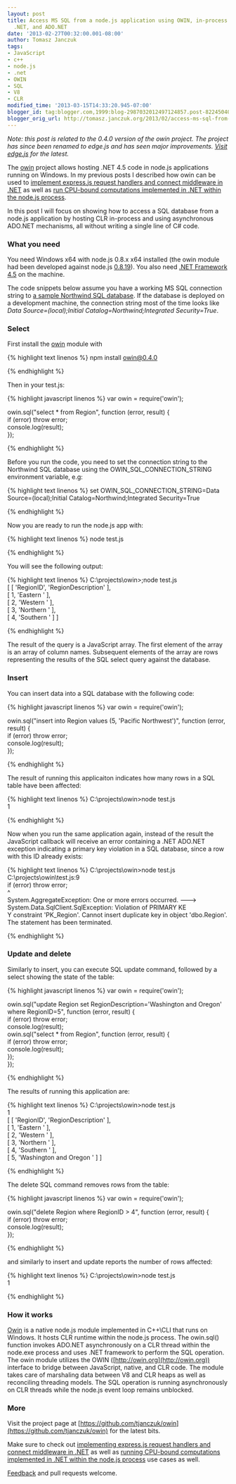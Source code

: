 ```yaml
---
layout: post
title: Access MS SQL from a node.js application using OWIN, in-process CLR hosting,
  .NET, and ADO.NET
date: '2013-02-27T00:32:00.001-08:00'
author: Tomasz Janczuk
tags:
- JavaScript
- c++
- node.js
- .net
- OWIN
- SQL
- V8
- CLR
modified_time: '2013-03-15T14:33:20.945-07:00'
blogger_id: tag:blogger.com,1999:blog-2987032012497124857.post-8224504001804349405
blogger_orig_url: http://tomasz.janczuk.org/2013/02/access-ms-sql-from-nodejs-application.html
---
```





*Note: this post is related to the 0.4.0 version of the owin project. The project has since been renamed to edge.js and has seen major improvements. [Visit edge.js](http://tomasz.janczuk.org/2013/03/run-c-and-nodejs-code-in-process-with.html) for the latest.*  

The [owin](https://github.com/tjanczuk/owin) project allows hosting .NET 4.5 code in node.js applications running on Windows. In my previous posts I described how owin can be used to [implement express.js request handlers and connect middleware in .NET](http://tomasz.janczuk.org/2013/02/hosting-net-code-in-nodejs-applications.html) as well as [run CPU-bound computations implemented in .NET within the node.js process](http://tomasz.janczuk.org/2013/02/cpu-bound-workers-for-nodejs.html).  

In this post I will focus on showing how to access a SQL database from a node.js application by hosting CLR in-process and using asynchronous ADO.NET mechanisms, all without writing a single line of C# code.   

### What you need  

You need Windows x64 with node.js 0.8.x x64 installed (the owin module had been developed against node.js [0.8.19](http://nodejs.org/dist/v0.8.19/)). You also need [.NET Framework 4.5](http://www.microsoft.com/en-us/download/details.aspx?id=30653) on the machine.   

The code snippets below assume you have a working MS SQL connection string to [a sample Northwind SQL database](http://www.microsoft.com/en-us/download/details.aspx?id=23654). If the database is deployed on a development machine, the connection string most of the time looks like *Data Source=(local);Initial Catalog=Northwind;Integrated Security=True*.  

### Select  

First install the [owin](https://github.com/tjanczuk/owin) module with  

{% highlight text linenos %}
   npm install owin@0.4.0

{% endhighlight %}



Then in your test.js:

{% highlight javascript linenos %}
var owin = require('owin');  
  
owin.sql("select * from Region", function (error, result) {  
    if (error) throw error;  
    console.log(result);  
});
  

{% endhighlight %}



Before you run the code, you need to set the connection string to the Northwind SQL database using the OWIN_SQL_CONNECTION_STRING environment variable, e.g:

{% highlight text linenos %}
set OWIN_SQL_CONNECTION_STRING=Data Source=(local);Initial Catalog=Northwind;Integrated Security=True
  

{% endhighlight %}



Now you are ready to run the node.js app with:

{% highlight text linenos %}
node test.js
  

{% endhighlight %}





You will see the following output:

{% highlight text linenos %}
C:\projects\owin>;node test.js  
[ [ 'RegionID', 'RegionDescription' ],  
  [ 1, 'Eastern                                           ' ],  
  [ 2, 'Western                                           ' ],  
  [ 3, 'Northern                                          ' ],  
  [ 4, 'Southern                                          ' ] ]
  

{% endhighlight %}



The result of the query is a JavaScript array. The first element of the array is an array of column names. Subsequent elements of the array are rows representing the results of the SQL select query against the database. 

### Insert

You can insert data into a SQL database with the following code:

{% highlight javascript linenos %}
var owin = require('owin');  
  
owin.sql("insert into Region values (5, 'Pacific Northwest')", function (error, result) {  
    if (error) throw error;  
    console.log(result);  
});
  

{% endhighlight %}



The result of running this applicaiton indicates how many rows in a SQL table have been affected:

{% highlight text linenos %}
C:\projects\owin>node test.js  
1
  

{% endhighlight %}


Now when you run the same application again, instead of the result the JavaScript callback will receive an error containing a .NET ADO.NET exception indicating a primary key violation in a SQL database, since a row with this ID already exists:   







{% highlight text linenos %}
C:\projects\owin>node test.js  
C:\projects\owin\test.js:9  
        if (error) throw error;  
                         ^  
System.AggregateException: One or more errors occurred. ---> System.Data.SqlClient.SqlException: Violation of PRIMARY KE  
Y constraint 'PK_Region'. Cannot insert duplicate key in object 'dbo.Region'.  
The statement has been terminated.
  

{% endhighlight %}



### Update and delete

Similarly to insert, you can execute SQL update command, followed by a select showing the state of the table:

{% highlight javascript linenos %}
var owin = require('owin');  
  
owin.sql("update Region set RegionDescription='Washington and Oregon' where RegionID=5", function (error, result) {  
    if (error) throw error;  
    console.log(result);  
    owin.sql("select * from Region", function (error, result) {  
        if (error) throw error;  
        console.log(result);  
    });  
});
  

{% endhighlight %}



The results of running this application are:

{% highlight text linenos %}
C:\projects\owin>node test.js  
1  
[ [ 'RegionID', 'RegionDescription' ],  
  [ 1, 'Eastern                                           ' ],  
  [ 2, 'Western                                           ' ],  
  [ 3, 'Northern                                          ' ],  
  [ 4, 'Southern                                          ' ],  
  [ 5, 'Washington and Oregon                             ' ] ]
  

{% endhighlight %}





The delete SQL command removes rows from the table:

{% highlight javascript linenos %}
var owin = require('owin');  
  
owin.sql("delete Region where RegionID > 4", function (error, result) {  
    if (error) throw error;  
    console.log(result);  
});
  

{% endhighlight %}





and similarly to insert and update reports the number of rows affected:

{% highlight text linenos %}
C:\projects\owin>node test.js  
1
  

{% endhighlight %}





### How it works

[Owin](https://github.com/tjanczuk/owin) is a native node.js module implemented in C++\CLI that runs on Windows. It hosts CLR runtime within the node.js process. The owin.sql() function invokes ADO.NET asynchronously on a CLR thread within the node.exe process and uses .NET framework to perform the SQL operation. The owin module utilizes the OWIN ([http://owin.org](http://owin.org)) interface to bridge between JavaScript, native, and CLR code. The module takes care of marshaling data between V8 and CLR heaps as well as reconciling threading models. The SQL operation is running asynchronously on CLR threads while the node.js event loop remains unblocked. 

### More

Visit the project page at [https://github.com/tjanczuk/owin](https://github.com/tjanczuk/owin) for the latest bits.

Make sure to check out [implementing express.js request handlers and connect middleware in .NET](http://tomasz.janczuk.org/2013/02/hosting-net-code-in-nodejs-applications.html) as well as [running CPU-bound computations implemented in .NET within the node.js process](http://tomasz.janczuk.org/2013/02/cpu-bound-workers-for-nodejs.html) use cases as well. 

[Feedback](https://github.com/tjanczuk/owin/issues) and pull requests welcome.  